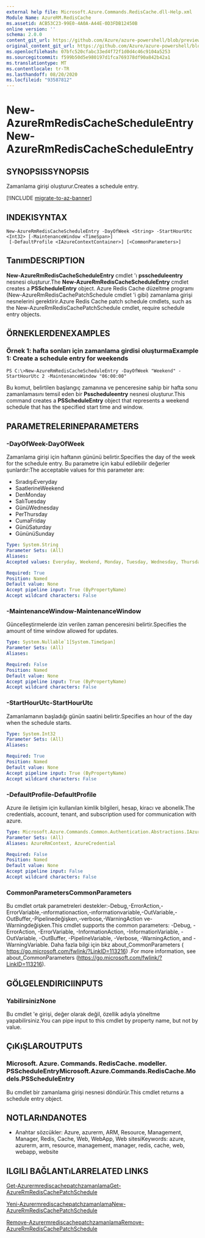 ```yaml
---
external help file: Microsoft.Azure.Commands.RedisCache.dll-Help.xml
Module Name: AzureRM.RedisCache
ms.assetid: ACB53C23-99E0-4A0A-A44E-0D3FDB12450B
online version: ''
schema: 2.0.0
content_git_url: https://github.com/Azure/azure-powershell/blob/preview/src/ResourceManager/RedisCache/Commands.RedisCache/help/New-AzureRmRedisCacheScheduleEntry.md
original_content_git_url: https://github.com/Azure/azure-powershell/blob/preview/src/ResourceManager/RedisCache/Commands.RedisCache/help/New-AzureRmRedisCacheScheduleEntry.md
ms.openlocfilehash: 07bfc520cfabc33ed4f72f1d0d4c46c9104a5253
ms.sourcegitcommit: f599b50d5e980197d1fca769378df90a842b42a1
ms.translationtype: MT
ms.contentlocale: tr-TR
ms.lasthandoff: 08/20/2020
ms.locfileid: "93587812"
---
```

# <span data-ttu-id="5efb6-101">New-AzureRmRedisCacheScheduleEntry</span><span class="sxs-lookup"><span data-stu-id="5efb6-101">New-AzureRmRedisCacheScheduleEntry</span></span>

## <span data-ttu-id="5efb6-102">SYNOPSIS</span><span class="sxs-lookup"><span data-stu-id="5efb6-102">SYNOPSIS</span></span>
<span data-ttu-id="5efb6-103">Zamanlama girişi oluşturur.</span><span class="sxs-lookup"><span data-stu-id="5efb6-103">Creates a schedule entry.</span></span>

[!INCLUDE [migrate-to-az-banner](../../includes/migrate-to-az-banner.md)]

## <span data-ttu-id="5efb6-104">INDEKI</span><span class="sxs-lookup"><span data-stu-id="5efb6-104">SYNTAX</span></span>

```
New-AzureRmRedisCacheScheduleEntry -DayOfWeek <String> -StartHourUtc <Int32> [-MaintenanceWindow <TimeSpan>]
 [-DefaultProfile <IAzureContextContainer>] [<CommonParameters>]
```

## <span data-ttu-id="5efb6-105">Tanım</span><span class="sxs-lookup"><span data-stu-id="5efb6-105">DESCRIPTION</span></span>
<span data-ttu-id="5efb6-106">**New-AzureRmRedisCacheScheduleEntry** cmdlet 'ı **psscheduleentry** nesnesi oluşturur.</span><span class="sxs-lookup"><span data-stu-id="5efb6-106">The **New-AzureRmRedisCacheScheduleEntry** cmdlet creates a **PSScheduleEntry** object.</span></span>
<span data-ttu-id="5efb6-107">Azure Redis Cache düzeltme programı (New-AzureRmRedisCachePatchSchedule cmdlet 'i gibi) zamanlama girişi nesnelerini gerektirir.</span><span class="sxs-lookup"><span data-stu-id="5efb6-107">Azure Redis Cache patch schedule cmdlets, such as the New-AzureRmRedisCachePatchSchedule cmdlet, require schedule entry objects.</span></span>

## <span data-ttu-id="5efb6-108">ÖRNEKLERDEN</span><span class="sxs-lookup"><span data-stu-id="5efb6-108">EXAMPLES</span></span>

### <span data-ttu-id="5efb6-109">Örnek 1: hafta sonları için zamanlama girdisi oluşturma</span><span class="sxs-lookup"><span data-stu-id="5efb6-109">Example 1: Create a schedule entry for weekends</span></span>
```
PS C:\>New-AzureRmRedisCacheScheduleEntry -DayOfWeek "Weekend" -StartHourUtc 2 -MaintenanceWindow "06:00:00"
```

<span data-ttu-id="5efb6-110">Bu komut, belirtilen başlangıç zamanına ve penceresine sahip bir hafta sonu zamanlamasını temsil eden bir **Psscheduleentry** nesnesi oluşturur.</span><span class="sxs-lookup"><span data-stu-id="5efb6-110">This command creates a **PSScheduleEntry** object that represents a weekend schedule that has the specified start time and window.</span></span>

## <span data-ttu-id="5efb6-111">PARAMETRELERINE</span><span class="sxs-lookup"><span data-stu-id="5efb6-111">PARAMETERS</span></span>

### <span data-ttu-id="5efb6-112">-DayOfWeek</span><span class="sxs-lookup"><span data-stu-id="5efb6-112">-DayOfWeek</span></span>
<span data-ttu-id="5efb6-113">Zamanlama girişi için haftanın gününü belirtir.</span><span class="sxs-lookup"><span data-stu-id="5efb6-113">Specifies the day of the week for the schedule entry.</span></span>
<span data-ttu-id="5efb6-114">Bu parametre için kabul edilebilir değerler şunlardır:</span><span class="sxs-lookup"><span data-stu-id="5efb6-114">The acceptable values for this parameter are:</span></span>

- <span data-ttu-id="5efb6-115">Sıradışı</span><span class="sxs-lookup"><span data-stu-id="5efb6-115">Everyday</span></span> 
- <span data-ttu-id="5efb6-116">Saatlerine</span><span class="sxs-lookup"><span data-stu-id="5efb6-116">Weekend</span></span> 
- <span data-ttu-id="5efb6-117">Den</span><span class="sxs-lookup"><span data-stu-id="5efb6-117">Monday</span></span> 
- <span data-ttu-id="5efb6-118">Salı</span><span class="sxs-lookup"><span data-stu-id="5efb6-118">Tuesday</span></span> 
- <span data-ttu-id="5efb6-119">Günü</span><span class="sxs-lookup"><span data-stu-id="5efb6-119">Wednesday</span></span> 
- <span data-ttu-id="5efb6-120">Per</span><span class="sxs-lookup"><span data-stu-id="5efb6-120">Thursday</span></span> 
- <span data-ttu-id="5efb6-121">Cuma</span><span class="sxs-lookup"><span data-stu-id="5efb6-121">Friday</span></span> 
- <span data-ttu-id="5efb6-122">Günü</span><span class="sxs-lookup"><span data-stu-id="5efb6-122">Saturday</span></span> 
- <span data-ttu-id="5efb6-123">Gününü</span><span class="sxs-lookup"><span data-stu-id="5efb6-123">Sunday</span></span>

```yaml
Type: System.String
Parameter Sets: (All)
Aliases: 
Accepted values: Everyday, Weekend, Monday, Tuesday, Wednesday, Thursday, Friday, Saturday, Sunday

Required: True
Position: Named
Default value: None
Accept pipeline input: True (ByPropertyName)
Accept wildcard characters: False
```

### <span data-ttu-id="5efb6-124">-MaintenanceWindow</span><span class="sxs-lookup"><span data-stu-id="5efb6-124">-MaintenanceWindow</span></span>
<span data-ttu-id="5efb6-125">Güncelleştirmelerde izin verilen zaman penceresini belirtir.</span><span class="sxs-lookup"><span data-stu-id="5efb6-125">Specifies the amount of time window allowed for updates.</span></span>

```yaml
Type: System.Nullable`1[System.TimeSpan]
Parameter Sets: (All)
Aliases: 

Required: False
Position: Named
Default value: None
Accept pipeline input: True (ByPropertyName)
Accept wildcard characters: False
```

### <span data-ttu-id="5efb6-126">-StartHourUtc</span><span class="sxs-lookup"><span data-stu-id="5efb6-126">-StartHourUtc</span></span>
<span data-ttu-id="5efb6-127">Zamanlamanın başladığı günün saatini belirtir.</span><span class="sxs-lookup"><span data-stu-id="5efb6-127">Specifies an hour of the day when the schedule starts.</span></span>

```yaml
Type: System.Int32
Parameter Sets: (All)
Aliases: 

Required: True
Position: Named
Default value: None
Accept pipeline input: True (ByPropertyName)
Accept wildcard characters: False
```

### <span data-ttu-id="5efb6-128">-DefaultProfile</span><span class="sxs-lookup"><span data-stu-id="5efb6-128">-DefaultProfile</span></span>
<span data-ttu-id="5efb6-129">Azure ile iletişim için kullanılan kimlik bilgileri, hesap, kiracı ve abonelik.</span><span class="sxs-lookup"><span data-stu-id="5efb6-129">The credentials, account, tenant, and subscription used for communication with azure.</span></span>

```yaml
Type: Microsoft.Azure.Commands.Common.Authentication.Abstractions.IAzureContextContainer
Parameter Sets: (All)
Aliases: AzureRmContext, AzureCredential

Required: False
Position: Named
Default value: None
Accept pipeline input: False
Accept wildcard characters: False
```

### <span data-ttu-id="5efb6-130">CommonParameters</span><span class="sxs-lookup"><span data-stu-id="5efb6-130">CommonParameters</span></span>
<span data-ttu-id="5efb6-131">Bu cmdlet ortak parametreleri destekler:-Debug,-ErrorAction,-ErrorVariable,-ınformationaction,-ınformationvariable,-OutVariable,-OutBuffer,-Pipelinedeğişken,-verbose,-WarningAction ve-Warningdeğişken.</span><span class="sxs-lookup"><span data-stu-id="5efb6-131">This cmdlet supports the common parameters: -Debug, -ErrorAction, -ErrorVariable, -InformationAction, -InformationVariable, -OutVariable, -OutBuffer, -PipelineVariable, -Verbose, -WarningAction, and -WarningVariable.</span></span> <span data-ttu-id="5efb6-132">Daha fazla bilgi için bkz about_CommonParameters ( https://go.microsoft.com/fwlink/?LinkID=113216) .</span><span class="sxs-lookup"><span data-stu-id="5efb6-132">For more information, see about_CommonParameters (https://go.microsoft.com/fwlink/?LinkID=113216).</span></span>

## <span data-ttu-id="5efb6-133">GÖLGELENDIRICI</span><span class="sxs-lookup"><span data-stu-id="5efb6-133">INPUTS</span></span>

### <span data-ttu-id="5efb6-134">Yabilirsiniz</span><span class="sxs-lookup"><span data-stu-id="5efb6-134">None</span></span>
<span data-ttu-id="5efb6-135">Bu cmdlet 'e girişi, değer olarak değil, özellik adıyla yöneltme yapabilirsiniz.</span><span class="sxs-lookup"><span data-stu-id="5efb6-135">You can pipe input to this cmdlet by property name, but not by value.</span></span>

## <span data-ttu-id="5efb6-136">ÇıKıŞLAR</span><span class="sxs-lookup"><span data-stu-id="5efb6-136">OUTPUTS</span></span>

### <span data-ttu-id="5efb6-137">Microsoft. Azure. Commands. RedisCache. modeller. PSScheduleEntry</span><span class="sxs-lookup"><span data-stu-id="5efb6-137">Microsoft.Azure.Commands.RedisCache.Models.PSScheduleEntry</span></span>
<span data-ttu-id="5efb6-138">Bu cmdlet bir zamanlama girişi nesnesi döndürür.</span><span class="sxs-lookup"><span data-stu-id="5efb6-138">This cmdlet returns a schedule entry object.</span></span>

## <span data-ttu-id="5efb6-139">NOTLARıNDA</span><span class="sxs-lookup"><span data-stu-id="5efb6-139">NOTES</span></span>
* <span data-ttu-id="5efb6-140">Anahtar sözcükler: Azure, azurerm, ARM, Resource, Management, Manager, Redis, Cache, Web, WebApp, Web sitesi</span><span class="sxs-lookup"><span data-stu-id="5efb6-140">Keywords: azure, azurerm, arm, resource, management, manager, redis, cache, web, webapp, website</span></span>

## <span data-ttu-id="5efb6-141">ILGILI BAĞLANTıLAR</span><span class="sxs-lookup"><span data-stu-id="5efb6-141">RELATED LINKS</span></span>

[<span data-ttu-id="5efb6-142">Get-Azurermrediscachepatchzamanlama</span><span class="sxs-lookup"><span data-stu-id="5efb6-142">Get-AzureRmRedisCachePatchSchedule</span></span>](./Get-AzureRmRedisCachePatchSchedule.md)

[<span data-ttu-id="5efb6-143">Yeni-Azurermrediscachepatchzamanlama</span><span class="sxs-lookup"><span data-stu-id="5efb6-143">New-AzureRmRedisCachePatchSchedule</span></span>](./New-AzureRmRedisCachePatchSchedule.md)

[<span data-ttu-id="5efb6-144">Remove-Azurermrediscachepatchzamanlama</span><span class="sxs-lookup"><span data-stu-id="5efb6-144">Remove-AzureRmRedisCachePatchSchedule</span></span>](./Remove-AzureRmRedisCachePatchSchedule.md)


